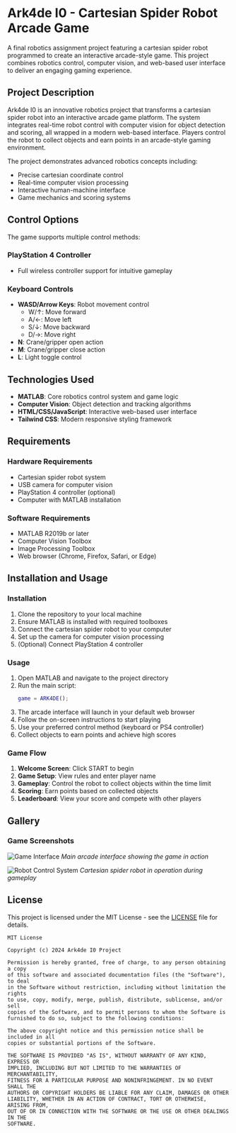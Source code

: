 # Ark4de I0 - Cartesian Spider Robot Arcade Game

A final robotics assignment project featuring a cartesian spider robot programmed to create an interactive arcade-style game. This project combines robotics control, computer vision, and web-based user interface to deliver an engaging gaming experience.

## Project Description

Ark4de I0 is an innovative robotics project that transforms a cartesian spider robot into an interactive arcade game platform. The system integrates real-time robot control with computer vision for object detection and scoring, all wrapped in a modern web-based interface. Players control the robot to collect objects and earn points in an arcade-style gaming environment.

The project demonstrates advanced robotics concepts including:
- Precise cartesian coordinate control
- Real-time computer vision processing
- Interactive human-machine interface
- Game mechanics and scoring systems

## Control Options

The game supports multiple control methods:

### PlayStation 4 Controller
- Full wireless controller support for intuitive gameplay

### Keyboard Controls
- **WASD/Arrow Keys**: Robot movement control
  - W/↑: Move forward
  - A/←: Move left
  - S/↓: Move backward
  - D/→: Move right
- **N**: Crane/gripper open action
- **M**: Crane/gripper close action
- **L**: Light toggle control

## Technologies Used

- **MATLAB**: Core robotics control system and game logic
- **Computer Vision**: Object detection and tracking algorithms
- **HTML/CSS/JavaScript**: Interactive web-based user interface
- **Tailwind CSS**: Modern responsive styling framework

## Requirements

### Hardware Requirements
- Cartesian spider robot system
- USB camera for computer vision
- PlayStation 4 controller (optional)
- Computer with MATLAB installation

### Software Requirements
- MATLAB R2019b or later
- Computer Vision Toolbox
- Image Processing Toolbox
- Web browser (Chrome, Firefox, Safari, or Edge)

## Installation and Usage

### Installation
1. Clone the repository to your local machine
2. Ensure MATLAB is installed with required toolboxes
3. Connect the cartesian spider robot to your computer
4. Set up the camera for computer vision processing
5. (Optional) Connect PlayStation 4 controller

### Usage
1. Open MATLAB and navigate to the project directory
2. Run the main script:
   ```matlab
   game = ARK4DE();
   ```
3. The arcade interface will launch in your default web browser
4. Follow the on-screen instructions to start playing
5. Use your preferred control method (keyboard or PS4 controller)
6. Collect objects to earn points and achieve high scores

### Game Flow
1. **Welcome Screen**: Click START to begin
2. **Game Setup**: View rules and enter player name
3. **Gameplay**: Control the robot to collect objects within the time limit
4. **Scoring**: Earn points based on collected objects
5. **Leaderboard**: View your score and compete with other players

## Gallery

### Game Screenshots

![Game Interface](image1)
*Main arcade interface showing the game in action*

![Robot Control System](image2)
*Cartesian spider robot in operation during gameplay*

## License

This project is licensed under the MIT License - see the [LICENSE](LICENSE) file for details.

```
MIT License

Copyright (c) 2024 Ark4de I0 Project

Permission is hereby granted, free of charge, to any person obtaining a copy
of this software and associated documentation files (the "Software"), to deal
in the Software without restriction, including without limitation the rights
to use, copy, modify, merge, publish, distribute, sublicense, and/or sell
copies of the Software, and to permit persons to whom the Software is
furnished to do so, subject to the following conditions:

The above copyright notice and this permission notice shall be included in all
copies or substantial portions of the Software.

THE SOFTWARE IS PROVIDED "AS IS", WITHOUT WARRANTY OF ANY KIND, EXPRESS OR
IMPLIED, INCLUDING BUT NOT LIMITED TO THE WARRANTIES OF MERCHANTABILITY,
FITNESS FOR A PARTICULAR PURPOSE AND NONINFRINGEMENT. IN NO EVENT SHALL THE
AUTHORS OR COPYRIGHT HOLDERS BE LIABLE FOR ANY CLAIM, DAMAGES OR OTHER
LIABILITY, WHETHER IN AN ACTION OF CONTRACT, TORT OR OTHERWISE, ARISING FROM,
OUT OF OR IN CONNECTION WITH THE SOFTWARE OR THE USE OR OTHER DEALINGS IN THE
SOFTWARE.
```
